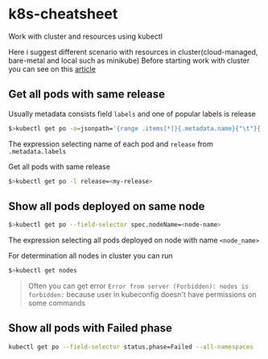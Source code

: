 # k8s-cheatsheet

Work with cluster and resources using kubectl

Here i suggest different scenario with resources in cluster(cloud-managed, bare-metal and local such as minikube)
Before starting work with cluster you can see on this [article](https://learnk8s.io/blog/kubectl-productivity)

## Get all pods with same release

Usually metadata consists field `labels` and one of popular labels is release

```bash
$>kubectl get po -o=jsonpath='{range .items[*]}{.metadata.name}{"\t"}{.metadata.labels.release}{"\n"}{end}'
```
The expression selecting name of each pod and `release` from `.metadata.labels`

Get all pods with same release

```bash
$>kubectl get po -l release=<my-release>
```

## Show all pods deployed on same node

```bash
$>kubectl get po --field-selector spec.nodeName=<node-name>
```
The expression selecting all pods deployed on node with name `<node_name>`

For determination all nodes in cluster you can run

```bash
$>kubectl get nodes
```

> Often you can get error `Error from server (Forbidden): nodes is forbidden:` because user in kubeconfig doesn't have permissions on some commands

## Show all pods with Failed phase
```bash
kubectl get po --field-selector status.phase=Failed --all-namespaces
```
